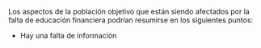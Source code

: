 Los aspectos de la población objetivo que están siendo afectados por la falta de educación financiera podrían resumirse en los siguientes puntos:

- Hay una falta de información 
